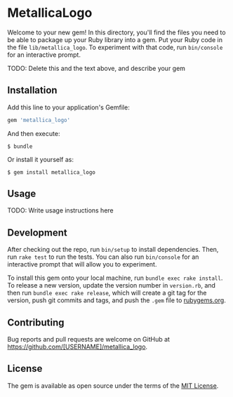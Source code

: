 # MetallicaLogo

Welcome to your new gem! In this directory, you'll find the files you need to be able to package up your Ruby library into a gem. Put your Ruby code in the file `lib/metallica_logo`. To experiment with that code, run `bin/console` for an interactive prompt.

TODO: Delete this and the text above, and describe your gem

## Installation

Add this line to your application's Gemfile:

```ruby
gem 'metallica_logo'
```

And then execute:

    $ bundle

Or install it yourself as:

    $ gem install metallica_logo

## Usage

TODO: Write usage instructions here

## Development

After checking out the repo, run `bin/setup` to install dependencies. Then, run `rake test` to run the tests. You can also run `bin/console` for an interactive prompt that will allow you to experiment.

To install this gem onto your local machine, run `bundle exec rake install`. To release a new version, update the version number in `version.rb`, and then run `bundle exec rake release`, which will create a git tag for the version, push git commits and tags, and push the `.gem` file to [rubygems.org](https://rubygems.org).

## Contributing

Bug reports and pull requests are welcome on GitHub at https://github.com/[USERNAME]/metallica_logo.

## License

The gem is available as open source under the terms of the [MIT License](https://opensource.org/licenses/MIT).
